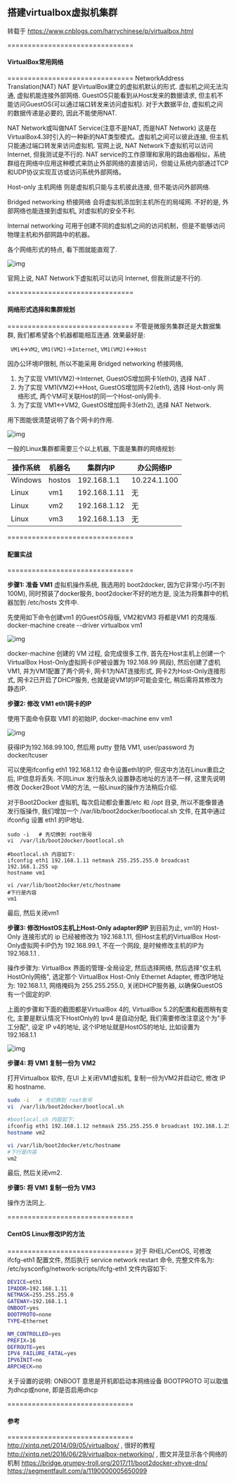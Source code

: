 ## 搭建virtualbox虚拟机集群

转载于 https://www.cnblogs.com/harrychinese/p/virtualbox.html



===============================

#### VirtualBox常用网络

===============================
NetworkAddress Translation(NAT)
NAT
 是VirtualBox建立的虚拟机默认的形式. 虚拟机之间无法沟通, 虚拟机能连接外部网络. GuestOS只能看到从Host发来的数据请求,
 但主机不能访问GuestOS(可以通过端口转发来访问虚拟机). 对于大数据平台, 虚拟机之间的数据传递是必要的, 因此不能使用NAT.

NAT Network或叫做NAT Service(注意不是NAT, 而是NAT Network)
这是在VirtualBox4.3时引入的一种新的NAT类型模式。虚拟机之间可以彼此连接, 但主机只能通过端口转发来访问虚拟机. 官网上说, NAT Network下虚拟机可以访问 Internet, 但我测试是不行的. 
NAT service的工作原理和家用的路由器相似，系统群组在网络中应用这种模式来防止外部网络的直接访问，但能让系统内部通过TCP和UDP协议实现互访或访问系统外部网络。

Host-only 主机网络
则是虚拟机只能与主机彼此连接, 但不能访问外部网络. 

Bridged networking 桥接网络
会将虚拟机添加到主机所在的局域网. 不好的是, 外部网络也能连接到虚拟机, 对虚拟机的安全不利. 

Internal networking
可用于创建不同的虚拟机之间的访问机制，但是不能够访问物理主机和外部网路中的机器。

各个网络形式的特点, 看下图就能直观了.

![img](imgs/194640-20181012221044436-1847177416.png)

官网上说, NAT Network下虚拟机可以访问 Internet, 但我测试是不行的. 

 

===============================

#### 网络形式选择和集群规划

===============================
不管是微服务集群还是大数据集群, 我们都希望各个机器都能相互连通. 效果最好是:

` VM1`<->`VM2`, `VM1(VM2)`->`Internet`, `VM1(VM2)`<->`Host`

因办公环境IP限制, 所以不能采用 Bridged networking 桥接网络, 

1. 为了实现 VM1(VM2)->Internet, GuestOS增加网卡1(eth0), 选择 NAT . 
2. 为了实现 VM1(VM2)<->Host, GuestOS增加网卡2(eth1), 选择 Host-only 网络形式, 两个VM可关联Host的同一个Host-only网卡. 
3. 为了实现 VM1<->VM2, GuestOS增加网卡3(eth2), 选择 NAT Network. 

用下图能很清楚说明了各个网卡的作用.

![img](imgs/194640-20181012221428120-960138187.png)

 

一般的Linux集群都需要三个以上机器, 下面是集群的网络规划:

| 操作系统 | 机器名 | 集群内IP     | 办公网络IP   |
| -------- | ------ | ------------ | ------------ |
| Windows  | hostos | 192.168.1.1  | 10.224.1.100 |
| Linux    | vm1    | 192.168.1.11 | 无           |
| Linux    | vm2    | 192.168.1.12 | 无           |
| Linux    | vm3    | 192.168.1.13 | 无           |

 

===============================

#### 配置实战

===============================

**步骤1: 准备 VM1**
虚拟机操作系统, 我选用的 boot2docker, 因为它非常小巧(不到100M), 同时预装了docker服务, boot2docker不好的地方是,  没法为将集群中的机器加到 /etc/hosts 文件中. 

先使用如下命令创建vm1 的GuestOS母版, VM2和VM3 将都是VM1 的克隆版. 
docker-machine create --driver virtualbox vm1

![img](imgs/194640-20181012222223240-96564951.png)

 

docker-machine 创建的 VM 过程, 会完成很多工作, 首先在Host主机上创建一个VirtualBox Host-Only虚拟网卡(IP被设置为 192.168.99 网段), 然后创建了虚机VM1, 并为VM1配置了两个网卡, 网卡1为NAT连接形式, 网卡2为Host-Only连接形式, 网卡2已开启了DHCP服务, 也就是说VM1的IP可能会变化, 稍后需将其修改为静态IP.

 

**步骤2: 修改 VM1 eth1网卡的IP**

使用下面命令获取 VM1 的初始IP, 
docker-machine env vm1

![img](imgs/194640-20181012222324183-2087607869.png)

 

获得IP为192.168.99.100,  然后用 putty 登陆 VM1, user/password 为 docker/tcuser

可以使用ifconfig eth1 192.168.1.12 命令设置eth1的IP, 但这中方法在Linux重启之后, IP信息将丢失. 
不同Linux 发行版永久设置静态地址的方法不一样, 这里先说明修改 Docker2Boot VM的方法, 一般Linux的操作方法稍后介绍. 

对于Boot2Docker 虚拟机, 每次启动都会重置/etc 和 /opt 目录, 所以不能像普通发行版操作, 我们增加一个 /var/lib/boot2docker/bootlocal.sh 文件, 在其中通过 ifconfig 设置 eth1 的IP地址.

```
sudo -i   # 先切换到 root账号
vi  /var/lib/boot2docker/bootlocal.sh
```

```
#bootlocal.sh 内容如下: 
ifconfig eth1 192.168.1.11 netmask 255.255.255.0 broadcast 192.168.1.255 up
hostname vm1
```

```
vi /var/lib/boot2docker/etc/hostname
#下行是内容
vm1
```

最后, 然后关闭vm1

 

**步骤3: 修改HostOS主机上Host-Only adapter的IP**
到目前为止, vm1的 
Host-Only 连接形式的 ip 已经被修改为 192.168.1.11, 但Host主机的VirtualBox 
Host-Only虚拟网卡IP仍为 192.168.99.1, 不在一个网段, 是时候修改主机的IP为 192.168.1.1 . 

操作步骤为: VirtualBox 界面的管理-全局设定, 然后选择网络, 然后选择"仅主机HostOnly网络", 选定那个 VirtualBox Host-Only Ethernet Adapter, 修改IP地址为: 192.168.1.1, 网络掩码为 255.255.255.0, 关闭DHCP服务器, 以确保GuestOS有一个固定的IP.

上面的步骤和下面的截图都是VirtualBox 4的, VirtualBox 5.2的配置和截图稍有变化, 主要是默认情况下HostOnly的 Ipv4 是自动分配, 我们需要修改注意这个为"手工分配", 设定 IP v4的地址, 这个IP地址就是HostOS的地址, 比如设置为 192.168.1.1 

![img](imgs/194640-20181012222630942-1371560407.png)

 

**步骤4: 将 VM1 复制一份为 VM2**

打开Virtualbox 软件, 在UI 上关闭VM1虚拟机, 复制一份为VM2并启动它, 修改 IP 和 hostname. 

```bash
sudo -i   # 先切换到 root账号
vi  /var/lib/boot2docker/bootlocal.sh
```

```bash
#bootlocal.sh 内容如下: 
ifconfig eth1 192.168.1.12 netmask 255.255.255.0 broadcast 192.168.1.255 up
hostname vm2
```

```bash
vi /var/lib/boot2docker/etc/hostname
#下行是内容
vm2
```

 最后, 然后关闭vm2.

 

**步骤5: 将 VM1 复制一份为 VM3**

操作方法同上. 

===============================

#### CentOS Linux修改IP的方法

===============================
对于 RHEL/CentOS, 可修改 ifcfg-eth1 配置文件, 然后执行 service network restart 命令,
完整文件名为:  /etc/sysconfig/network-scripts/ifcfg-eth1
文件内容如下: 

```bash
DEVICE=eth1
IPADDR=192.168.1.11
NETMASK=255.255.255.0
GATEWAY=192.168.1.1
ONBOOT=yes
BOOTPROTO=none      
TYPE=Ethernet

NM_CONTROLLED=yes   
PREFIX=16
DEFROUTE=yes
IPV4_FAILURE_FATAL=yes
IPV6INIT=no
ARPCHECK=no
```



关于设置的说明:
ONBOOT 意思是开机即启动本网络设备
BOOTPROTO 可以取值为dhcp或none, 即是否启用dhcp

===============================

#### 参考

===============================
http://xintq.net/2014/09/05/virtualbox/ , 很好的教程     
http://xintq.net/2016/06/29/virtualbox-networking/ , 图文并茂显示各个网络的机制
https://bridge.grumpy-troll.org/2017/11/boot2docker-xhyve-dns/
https://segmentfault.com/a/1190000005650099 